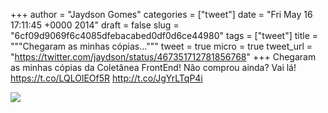 
+++
author = "Jaydson Gomes"
categories = ["tweet"]
date = "Fri May 16 17:11:45 +0000 2014"
draft = false
slug = "6cf09d9069f6c4085dfebacabed0df0d6ce44980"
tags = ["tweet"]
title = """Chegaram as minhas cópias..."""
tweet = true
micro = true
tweet_url = "https://twitter.com/jaydson/status/467351712781856768"
+++
Chegaram as minhas cópias da Coletânea FrontEnd! Não comprou ainda? Vai lá! https://t.co/LQLOlEOf5R http://t.co/JgYrLTqP4i

![](/images/tweet-media/467351712781856768-Bnxd55sCYAAqnWz.jpg)